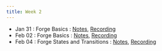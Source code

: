 ```yaml
---
title: Week 2
---
```


- Jan 31 : Forge Basics : [Notes](https://hackmd.io/@lfs/rknbXdwpt), [Recording](https://brown.hosted.panopto.com/Panopto/Pages/Viewer.aspx?id=73def223-f32b-4182-abbd-ae2900f6438b)
- Feb 02 : Forge Basics : [Notes](#), [Recording](https://brown.hosted.panopto.com/Panopto/Pages/Viewer.aspx?id=fd31d7ee-6bdd-4a9f-88cf-ae2900f643a3)
- Feb 04 : Forge States and Transitions : [Notes](#), [Recording](#)
